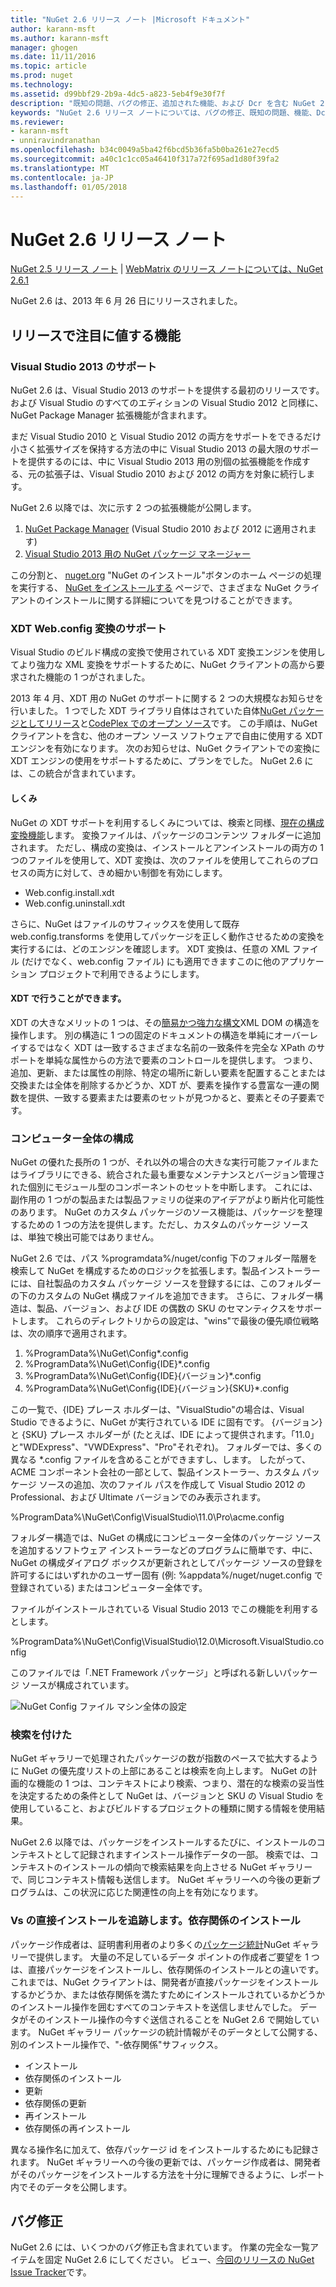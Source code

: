 ```yaml
---
title: "NuGet 2.6 リリース ノート |Microsoft ドキュメント"
author: karann-msft
ms.author: karann-msft
manager: ghogen
ms.date: 11/11/2016
ms.topic: article
ms.prod: nuget
ms.technology: 
ms.assetid: d99bbf29-2b9a-4dc5-a823-5eb4f9e30f7f
description: "既知の問題、バグの修正、追加された機能、および Dcr を含む NuGet 2.6 リリース ノートです。"
keywords: "NuGet 2.6 リリース ノートについては、バグの修正、既知の問題、機能、Dcr を追加します。"
ms.reviewer:
- karann-msft
- unniravindranathan
ms.openlocfilehash: b34c0049a5ba42f6bcd5b36fa5b0ba261e27ecd5
ms.sourcegitcommit: a40c1c1cc05a46410f317a72f695ad1d80f39fa2
ms.translationtype: MT
ms.contentlocale: ja-JP
ms.lasthandoff: 01/05/2018
---
```

# <a name="nuget-26-release-notes"></a>NuGet 2.6 リリース ノート

[NuGet 2.5 リリース ノート](../release-notes/nuget-2.5.md) | [WebMatrix のリリース ノートについては、NuGet 2.6.1](../release-notes/nuget-2.6.1-for-webmatrix.md)

NuGet 2.6 は、2013 年 6 月 26 日にリリースされました。

## <a name="notable-features-in-the-release"></a>リリースで注目に値する機能

### <a name="support-for-visual-studio-2013"></a>Visual Studio 2013 のサポート

NuGet 2.6 は、Visual Studio 2013 のサポートを提供する最初のリリースです。 および Visual Studio のすべてのエディションの Visual Studio 2012 と同様に、NuGet Package Manager 拡張機能が含まれます。

まだ Visual Studio 2010 と Visual Studio 2012 の両方をサポートをできるだけ小さく拡張サイズを保持する方法の中に Visual Studio 2013 の最大限のサポートを提供するのには、中に Visual Studio 2013 用の別個の拡張機能を作成する、元の拡張子は、Visual Studio 2010 および 2012 の両方を対象に続行します。

NuGet 2.6 以降では、次に示す 2 つの拡張機能が公開します。

1. [NuGet Package Manager](https://marketplace.visualstudio.com/items?itemName=NuGetTeam.NuGetPackageManager) (Visual Studio 2010 および 2012 に適用されます)
1. [Visual Studio 2013 用の NuGet パッケージ マネージャー](https://marketplace.visualstudio.com/items?itemName=NuGetTeam.NuGetPackageManagerforVisualStudio2013)

この分割と、 [nuget.org](https://nuget.org) "NuGet のインストール"ボタンのホーム ページの処理を実行する、 [NuGet をインストールする](../guides/install-nuget.md) ページで、さまざまな NuGet クライアントのインストールに関する詳細についてを見つけることができます。

<a name="xdt"></a>

### <a name="xdt-webconfig-transformation-support"></a>XDT Web.config 変換のサポート

Visual Studio のビルド構成の変換で使用されている XDT 変換エンジンを使用してより強力な XML 変換をサポートするために、NuGet クライアントの高から要求された機能の 1 つがされました。

2013 年 4 月、XDT 用の NuGet のサポートに関する 2 つの大規模なお知らせを行いました。 1 つでした XDT ライブラリ自体はされていた自体[NuGet パッケージとしてリリース](https://nuget.org/packages/Microsoft.Web.Xdt)と[CodePlex でのオープン ソース](http://xdt.codeplex.com/)です。 この手順は、NuGet クライアントを含む、他のオープン ソース ソフトウェアで自由に使用する XDT エンジンを有効になります。 次のお知らせは、NuGet クライアントでの変換に XDT エンジンの使用をサポートするために、プランをでした。 NuGet 2.6 には、この統合が含まれています。

#### <a name="how-it-works"></a>しくみ

NuGet の XDT サポートを利用するしくみについては、検索と同様、[現在の構成変換機能](../create-packages/source-and-config-file-transformations.md)します。
変換ファイルは、パッケージのコンテンツ フォルダーに追加されます。 ただし、構成の変換は、インストールとアンインストールの両方の 1 つのファイルを使用して、XDT 変換は、次のファイルを使用してこれらのプロセスの両方に対して、きめ細かい制御を有効にします。

- Web.config.install.xdt
- Web.config.uninstall.xdt

さらに、NuGet はファイルのサフィックスを使用して既存 web.config.transforms を使用してパッケージを正しく動作させるための変換を実行するには、どのエンジンを確認します。 XDT 変換は、任意の XML ファイル (だけでなく、web.config ファイル) にも適用できますこのに他のアプリケーション プロジェクトで利用できるようにします。

#### <a name="what-you-can-do-with-xdt"></a>XDT で行うことができます。

XDT の大きなメリットの 1 つは、その[簡易かつ強力な構文](http://msdn.microsoft.com/library/dd465326.aspx)XML DOM の構造を操作します。 別の構造に 1 つの固定のドキュメントの構造を単純にオーバーレイするではなく XDT は一致するさまざまな名前の一致条件を完全な XPath のサポートを単純な属性からの方法で要素のコントロールを提供します。 つまり、追加、更新、または属性の削除、特定の場所に新しい要素を配置することまたは交換または全体を削除するかどうか、XDT が、要素を操作する豊富な一連の関数を提供、一致する要素または要素のセットが見つかると、要素とその子要素です。

### <a name="machine-wide-configuration"></a>コンピューター全体の構成

NuGet の優れた長所の 1 つが、それ以外の場合の大きな実行可能ファイルまたはライブラリにできる、統合された最も重要なメンテナンスとバージョン管理された個別にモジュール型のコンポーネントのセットを中断します。 これには、副作用の 1 つがの製品または製品ファミリの従来のアイデアがより断片化可能性のあります。
NuGet のカスタム パッケージのソース機能は、パッケージを整理するための 1 つの方法を提供します。ただし、カスタムのパッケージ ソースは、単独で検出可能ではありません。

NuGet 2.6 では、パス %programdata%/nuget/config 下のフォルダー階層を検索して NuGet を構成するためのロジックを拡張します。製品インストーラーには、自社製品のカスタム パッケージ ソースを登録するには、このフォルダーの下のカスタムの NuGet 構成ファイルを追加できます。 さらに、フォルダー構造は、製品、バージョン、および IDE の偶数の SKU のセマンティクスをサポートします。 これらのディレクトリからの設定は、"wins"で最後の優先順位戦略は、次の順序で適用されます。

1. %ProgramData%\NuGet\Config\*.config
2. %ProgramData%\NuGet\Config\{IDE}\*.config
3. %ProgramData%\NuGet\Config\{IDE}\{バージョン}\*.config
4. %ProgramData%\NuGet\Config\{IDE}\{バージョン}\{SKU}\*.config

この一覧で、{IDE} プレース ホルダーは、"VisualStudio"の場合は、Visual Studio できるように、NuGet が実行されている IDE に固有です。 {バージョン} と {SKU} プレース ホルダーが (たとえば、IDE によって提供されます。「11.0」と"WDExpress"、"VWDExpress"、"Pro"それぞれ)。 フォルダーでは、多くの異なる *.config ファイルを含めることができますし、します。
したがって、ACME コンポーネント会社の一部として、製品インストーラー、カスタム パッケージ ソースの追加、次のファイル パスを作成して Visual Studio 2012 の Professional、および Ultimate バージョンでのみ表示されます。

%ProgramData%\NuGet\Config\VisualStudio\11.0\Pro\acme.config

フォルダー構造では、NuGet の構成にコンピューター全体のパッケージ ソースを追加するソフトウェア インストーラーなどのプログラムに簡単です、中に、NuGet の構成ダイアログ ボックスが更新されとしてパッケージ ソースの登録を許可するにはいずれかのユーザー固有 (例: %appdata%/nuget/nuget.config で登録されている) またはコンピューター全体です。

ファイルがインストールされている Visual Studio 2013 でこの機能を利用するとします。

%ProgramData%\NuGet\Config\VisualStudio\12.0\Microsoft.VisualStudio.config

このファイルでは「.NET Framework パッケージ」と呼ばれる新しいパッケージ ソースが構成されています。

![NuGet Config ファイル マシン全体の設定](./media/NuGet-Config-File-Machine-Wide.png)

### <a name="contextualizing-search"></a>検索を付けた

NuGet ギャラリーで処理されたパッケージの数が指数のペースで拡大するように NuGet の優先度リストの上部にあることは検索を向上します。 NuGet の計画的な機能の 1 つは、コンテキストにより検索、つまり、潜在的な検索の妥当性を決定するための条件として NuGet は、バージョンと SKU の Visual Studio を使用していること、およびビルドするプロジェクトの種類に関する情報を使用結果。

NuGet 2.6 以降では、パッケージをインストールするたびに、インストールのコンテキストとして記録されますインストール操作データの一部。  検索では、コンテキストのインストールの傾向で検索結果を向上させる NuGet ギャラリーで、同じコンテキスト情報も送信します。  NuGet ギャラリーへの今後の更新プログラムは、この状況に応じた関連性の向上を有効になります。

### <a name="tracking-direct-installs-vs-dependency-installs"></a>Vs の直接インストールを追跡します。依存関係のインストール

パッケージ作成者は、証明書利用者のより多くの[パッケージ統計](http://blog.nuget.org/20130226/Introducing-Package-Statistics.html)NuGet ギャラリーで提供します。  大量の不足しているデータ ポイントの作成者ご要望を 1 つは、直接パッケージをインストールし、依存関係のインストールとの違いです。  これまでは、NuGet クライアントは、開発者が直接パッケージをインストールするかどうか、または依存関係を満たすためにインストールされているかどうかのインストール操作を囲むすべてのコンテキストを送信しませんでした。
データがそのインストール操作の今すぐ送信されることを NuGet 2.6 で開始しています。  NuGet ギャラリー パッケージの統計情報がそのデータとして公開する、別のインストール操作で、"-依存関係"サフィックス。

* インストール
* 依存関係のインストール
* 更新
* 依存関係の更新
* 再インストール
* 依存関係の再インストール

異なる操作名に加えて、依存パッケージ id をインストールするためにも記録されます。  NuGet ギャラリーへの今後の更新では、パッケージ作成者は、開発者がそのパッケージをインストールする方法を十分に理解できるように、レポート内でそのデータを公開します。

## <a name="bug-fixes"></a>バグ修正

NuGet 2.6 には、いくつかのバグ修正も含まれています。 作業の完全な一覧アイテムを固定 NuGet 2.6 にしてください。 ビュー、[今回のリリースの NuGet Issue Tracker](https://nuget.codeplex.com/workitem/list/advanced?keyword=&status=Closed&type=All&priority=All&release=NuGet%202.6&assignedTo=All&component=All&sortField=LastUpdatedDate&sortDirection=Descending&page=0&reasonClosed=All)です。